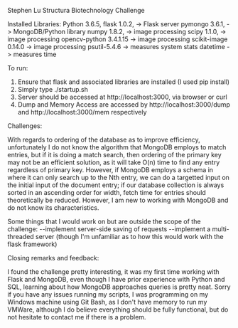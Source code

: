 Stephen Lu 
Structura Biotechnology Challenge

Installed Libraries:
Python 3.6.5, 
flask 1.0.2, 			-> Flask server
pymongo 3.6.1,			-> MongoDB/Python library
numpy 1.8.2, 			-> image processing
scipy 1.1.0, 			-> image processing
opencv-python 3.4.1.15 	-> image processing
scikit-image 0.14.0 	-> image processing
psutil-5.4.6 			-> measures system stats 
datetime				-> measures time

To run:
1. Ensure that flask and associated libraries are installed (I used pip install)
2. Simply type ./startup.sh
3. Server should be accessed at http://localhost:3000, via browser or curl
4. Dump and Memory Access are accessed by http://localhost:3000/dump and http://localhost:3000/mem respectively

Challenges:

With regards to ordering of the database as to improve efficiency, unfortunately I do not know the algorithm that MongoDB employs to match entries, but if 
it is doing a match search, then ordering of the primary key may not be an efficient solution, as it will take O(n) time to find any entry regardless of 
primary key. However, if MongoDB employs a schema in where it can only search up to the Nth entry, we can do a targetted input on the initial input of the 
document entry; if our database collection is always sorted in an ascending order for width, fetch time for entries should theoretically be reduced. However,
I am new to working with MongoDB and do not know its characteristics.

Some things that I would work on but are outside the scope of the challenge:
	--implement server-side saving of requests
	--implement a multi-threaded server (though I'm unfamiliar as to how this would work with the flask framework)

Closing remarks and feedback:

I found the challenge pretty interesting, it was my first time working with Flask and MongoDB, even though I have prior experience with Python and SQL, 
learning about how MongoDB approaches queries is pretty neat. Sorry if you have any issues running my scripts, I was programming on my Windows machine using
Git Bash, as I don't have memory to run my VMWare, although I do believe everything should be fully functional, but do not hesitate to contact me if there is 
a problem. 	